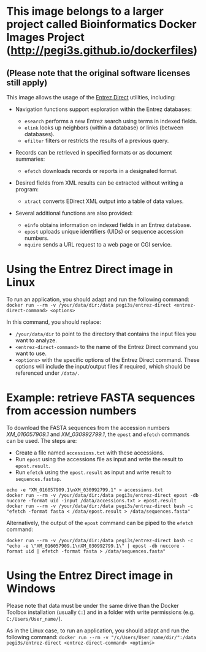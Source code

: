# This image belongs to a larger project called Bioinformatics Docker Images Project (http://pegi3s.github.io/dockerfiles)
## (Please note that the original software licenses still apply)

This image allows the usage of the [Entrez Direct](https://www.ncbi.nlm.nih.gov/books/NBK179288/) utilities, including:

- Navigation functions support exploration within the Entrez databases:
    - `esearch` performs a new Entrez search using terms in indexed fields.
    - `elink` looks up neighbors (within a database) or links (between databases).
    - `efilter` filters or restricts the results of a previous query.

- Records can be retrieved in specified formats or as document summaries:

    - `efetch` downloads records or reports in a designated format.

- Desired fields from XML results can be extracted without writing a program:

    - `xtract` converts EDirect XML output into a table of data values.

- Several additional functions are also provided:

    - `einfo` obtains information on indexed fields in an Entrez database.
    - `epost` uploads unique identifiers (UIDs) or sequence accession numbers.
    - `nquire` sends a URL request to a web page or CGI service.

# Using the Entrez Direct image in Linux

To run an application, you should adapt and run the following command: `docker run --rm -v /your/data/dir:/data pegi3s/entrez-direct <entrez-direct-command> <options>`

In this command, you should replace:
- `/your/data/dir` to point to the directory that contains the input files you want to analyze.
- `<entrez-direct-command>` to the name of the Entrez Direct command you want to use.
- `<options>` with the specific options of the Entrez Direct command. These options will include the input/output files if required, which should be referenced under `/data/`.

# Example: retrieve FASTA sequences from accession numbers

To download the FASTA sequences from the accession numbers *XM_016057909.1* and *XM_030992799.1*, the `epost` and `efetch` commands can be used. The steps are:
- Create a file named `accessions.txt` with these accessions.
- Run `epost` using the accessions file as input and write the result to `epost.result`.
- Run `efetch` using the `epost.result` as input and write result to `sequences.fastap`.

```
echo -e "XM_016057909.1\nXM_030992799.1" > accessions.txt
docker run --rm -v /your/data/dir:/data pegi3s/entrez-direct epost -db nuccore -format uid -input /data/accessions.txt > epost.result
docker run --rm -v /your/data/dir:/data pegi3s/entrez-direct bash -c "efetch -format fasta < /data/epost.result > /data/sequences.fasta"
```

Alternatively, the output of the `epost` command can be piped to the `efetch` command:

```
docker run --rm -v /your/data/dir:/data pegi3s/entrez-direct bash -c "echo -e \"XM_016057909.1\nXM_030992799.1\" | epost -db nuccore -format uid | efetch -format fasta > /data/sequences.fasta"
```

# Using the Entrez Direct image in Windows

Please note that data must be under the same drive than the Docker Toolbox installation (usually `C:`) and in a folder with write permissions (e.g. `C:/Users/User_name/`).

As in the Linux case, to run an application, you should adapt and run the following command: `docker run --rm -v "/c/Users/User_name/dir/":/data pegi3s/entrez-direct <entrez-direct-command> <options>`
